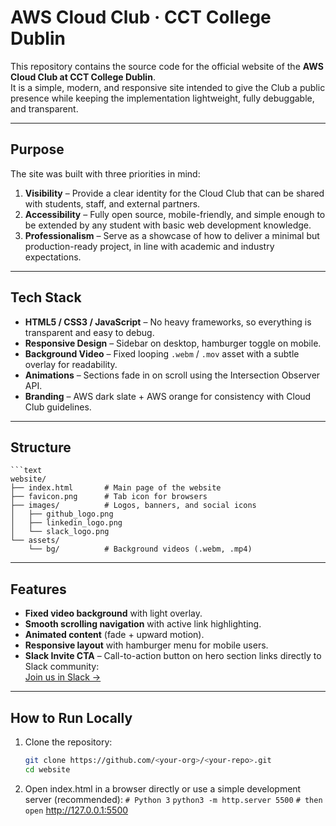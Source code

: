 # AWS Cloud Club · CCT College Dublin

This repository contains the source code for the official website of the **AWS Cloud Club at CCT College Dublin**.  
It is a simple, modern, and responsive site intended to give the Club a public presence while keeping the implementation lightweight, fully debuggable, and transparent.

---

## Purpose

The site was built with three priorities in mind:

1. **Visibility** – Provide a clear identity for the Cloud Club that can be shared with students, staff, and external partners.  
2. **Accessibility** – Fully open source, mobile-friendly, and simple enough to be extended by any student with basic web development knowledge.  
3. **Professionalism** – Serve as a showcase of how to deliver a minimal but production-ready project, in line with academic and industry expectations.

---

## Tech Stack

- **HTML5 / CSS3 / JavaScript** – No heavy frameworks, so everything is transparent and easy to debug.  
- **Responsive Design** – Sidebar on desktop, hamburger toggle on mobile.  
- **Background Video** – Fixed looping `.webm` / `.mov` asset with a subtle overlay for readability.  
- **Animations** – Sections fade in on scroll using the Intersection Observer API.  
- **Branding** – AWS dark slate + AWS orange for consistency with Cloud Club guidelines.

---

## Structure

```
```text
website/
├── index.html       # Main page of the website
├── favicon.png      # Tab icon for browsers
├── images/          # Logos, banners, and social icons
│   ├── github_logo.png
│   ├── linkedin_logo.png
│   └── slack_logo.png
└── assets/
    └── bg/          # Background videos (.webm, .mp4)
```

---

## Features

- **Fixed video background** with light overlay.  
- **Smooth scrolling navigation** with active link highlighting.  
- **Animated content** (fade + upward motion).  
- **Responsive layout** with hamburger menu for mobile users.  
- **Slack Invite CTA** – Call-to-action button on hero section links directly to Slack community:  
  [Join us in Slack →](https://join.slack.com/t/awsclubie/shared_invite/zt-36rnw9sja-XpcRWmJsQmgzL~DZCnYoTA)

---

## How to Run Locally

1. Clone the repository:

   ```bash
   git clone https://github.com/<your-org>/<your-repo>.git
   cd website

2. Open index.html in a browser directly or use a simple development server (recommended):
`# Python 3`
`python3 -m http.server 5500`
`# then open` http://127.0.0.1:5500
